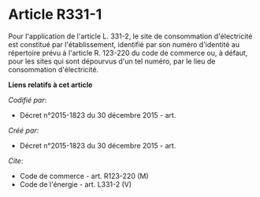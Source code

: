 # Article R331-1

Pour l'application de l'article L. 331-2, le site de consommation d'électricité est constitué par l'établissement, identifié
par son numéro d'identité au répertoire prévu à l'article R. 123-220 du code de commerce ou, à défaut, pour les sites qui
sont dépourvus d'un tel numéro, par le lieu de consommation d'électricité.

**Liens relatifs à cet article**

_Codifié par_:

  - Décret n°2015-1823 du 30 décembre 2015 - art.

_Créé par_:

  - Décret n°2015-1823 du 30 décembre 2015 - art.

_Cite_:

  - Code de commerce - art. R123-220 (M)
  - Code de l'énergie - art. L331-2 (V)
